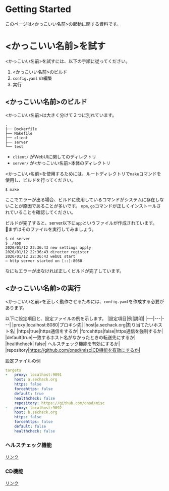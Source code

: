 # Getting Started
このページは<かっこいい名前>の起動に関する資料です。

# <かっこいい名前>を試す
<かっこいい名前>を試すには、以下の手順に従ってください。
1. <かっこいい名前>のビルド
2. `config.yaml` の編集
3. 実行

## <かっこいい名前>のビルド
<かっこいい名前>は大きく分けて２つに別れています。
```
.
├── Dockerfile
├── Makefile
├── client
├── server
└── test
```
- `client/` がWebUIに関してのディレクトリ
- `server/` が<かっこいい名前>本体のディレクトリ

<かっこいい名前>を使用するためには、ルートディレクトリで`make`コマンドを使用し、ビルドを行ってください。
```
$ make
```
ここでエラーが出る場合、ビルドに使用しているコマンドがシステムに存在しないことが原因であることが多いです。
`npm`, `go`コマンドが正しくインストールされていることを確認してください。


ビルドが完了すると、server以下に`app`というファイルが作成されています。
まずはそのファイルを実行してみましょう。
```
$ cd server
$ ./app
2020/01/12 22:36:43 new settings apply
2020/01/12 22:36:43 director register
2020/01/12 22:36:43 webUI start
⇨ http server started on [::]:8080
```

なにもエラーが出なければ正しくビルドが完了しています。

## <かっこいい名前>の実行
<かっこいい名前>を正しく動作させるためには、`config.yaml`を作成する必要があります。

以下に設定項目と、設定ファイルの例を示します。
|設定項目|例|説明|
|---|---|---|
|proxy|localhost:8080|プロキシ先|
|host|a.sechack.org|割り当てたいホスト名|
|https|true|https通信をするか|
|forcehttps|false|https通信を強制するか|
|default|true|一致するホスト名がなかったときの転送先にするか|
|healthcheck| false| ヘルスチェック機能を有効にするか|
|repository|https://github.com/onsd/misc|CD機能を有効にするか|

設定ファイルの例
```yaml
targets
-   proxy: localhost:9091
    host: a.sechack.org
    https: false
    forcehttps: false
    default: true
    healthcheck: false
    repository: https://github.com/onsd/misc
-   proxy: localhost:9092
    host: b.sechack.org
    https: false
    forcehttps: false
    default: false
    healthcheck: false
```

### ヘルスチェック機能
[リンク](http://localhost:8080/#/documentation/index)
### CD機能
[リンク](http://localhost:8080/#/documentation/index)
